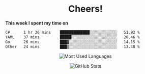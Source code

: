 <h1 align="center">Cheers!</h1>

**This week I spent my time on**
<!--START_SECTION:waka-->

```txt
C#      1 hr 36 mins    █████████████░░░░░░░░░░░░   51.92 %
YAML    37 mins         █████░░░░░░░░░░░░░░░░░░░░   20.46 %
Go      26 mins         ███▓░░░░░░░░░░░░░░░░░░░░░   14.15 %
Other   24 mins         ███▒░░░░░░░░░░░░░░░░░░░░░   13.48 %
```

<!--END_SECTION:waka-->

<p align="center"><img src="https://github-readme-stats.vercel.app/api/top-langs/?username=thnkrn&layout=compact&hide=html&theme=tokyonight" alt="Most Used Languages" /></p>

<p align="center"><img src="https://github-readme-stats.vercel.app/api?username=thnkrn&show_icons=true&count_private=true&theme=tokyonight&show=reviews&hide_rank=false&rank_icon=github" alt="GitHub Stats" /></p>

<!-- <p align="center"><a href="https://wakatime.com"><img src="https://wakatime.com/share/@thnkrn/40092326-d1bd-471b-89da-9a7c63939402.png" /></p>
 -->
